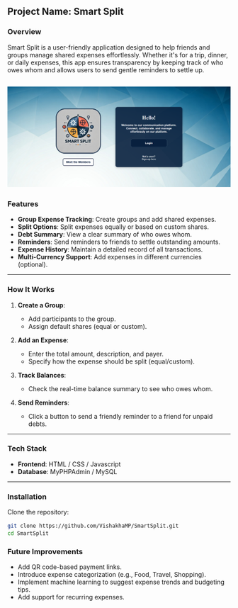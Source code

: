 ## Project Name: **Smart Split**

### Overview
Smart Split is a user-friendly application designed to help friends and groups manage shared expenses effortlessly. Whether it's for a trip, dinner, or daily expenses, this app ensures transparency by keeping track of who owes whom and allows users to send gentle reminders to settle up.

![Smart Split Homw Page](SmartSplitPreview.png)
---

### Features
- **Group Expense Tracking**: Create groups and add shared expenses.
- **Split Options**: Split expenses equally or based on custom shares.
- **Debt Summary**: View a clear summary of who owes whom.
- **Reminders**: Send reminders to friends to settle outstanding amounts.
- **Expense History**: Maintain a detailed record of all transactions.
- **Multi-Currency Support**: Add expenses in different currencies (optional).
  
---

### How It Works
1. **Create a Group**:
   - Add participants to the group.
   - Assign default shares (equal or custom).

2. **Add an Expense**:
   - Enter the total amount, description, and payer.
   - Specify how the expense should be split (equal/custom).

3. **Track Balances**:
   - Check the real-time balance summary to see who owes whom.

4. **Send Reminders**:
   - Click a button to send a friendly reminder to a friend for unpaid debts.

---

### Tech Stack
- **Frontend**: HTML / CSS / Javascript
- **Database**: MyPHPAdmin / MySQL 

---

### Installation
   Clone the repository:  
   ```bash
   git clone https://github.com/VishakhaMP/SmartSplit.git
   cd SmartSplit
   ```


### Future Improvements
- Add QR code-based payment links.
- Introduce expense categorization (e.g., Food, Travel, Shopping).
- Implement machine learning to suggest expense trends and budgeting tips.
- Add support for recurring expenses.
